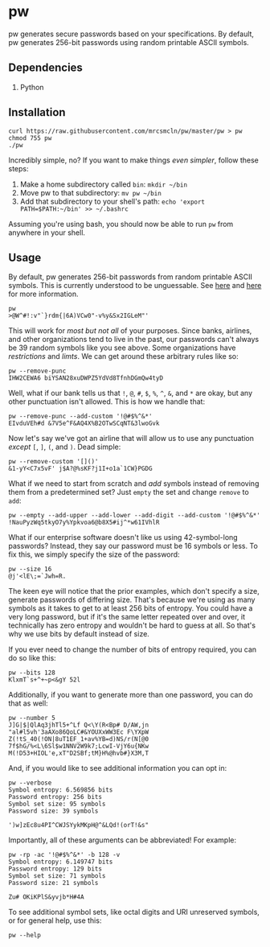 # pw

pw generates secure passwords based on your specifications. By default, pw generates 256-bit passwords using random printable ASCII symbols.

## Dependencies

1. Python

## Installation

```
curl https://raw.githubusercontent.com/mrcsmcln/pw/master/pw > pw
chmod 755 pw
./pw
```

Incredibly simple, no? If you want to make things *even simpler*, follow these steps:

1. Make a home subdirectory called `bin`: `mkdir ~/bin`
2. Move pw to that subdirectory: `mv pw ~/bin`
3. Add that subdirectory to your shell's path: `echo 'export PATH=$PATH:~/bin' >> ~/.bashrc`

Assuming you're using bash, you should now be able to run `pw` from anywhere in your shell.

## Usage

By default, pw generates 256-bit passwords from random printable ASCII symbols. This is currently understood to be unguessable. See [here](https://en.wikipedia.org/wiki/Password_strength#Required_Bits_of_Entropy) and [here](https://www.schneier.com/crypto-gram/archives/1999/0215.html) for more information.

```
pw
>@W^#!:v"`}rdm{|6A)VCw0"-v%y&Sx2IGLeM"'
```

This will work for *most but not all* of your purposes. Since banks, airlines, and other organizations tend to live in the past, our passwords can't always be 39 random symbols like you see above. Some organizations have *restrictions* and *limts*. We can get around these arbitrary rules like so:

```
pw --remove-punc
IHW2CEWA6 biYSAN28xuDWPZ5YdVd8TfnhDGmQw4tyD
```

Well, what if our bank tells us that `!`, `@`, `#`, `$`, `%`, `^`, `&`, and `*` are okay, but any other punctuation isn't allowed. This is how we handle that:

```
pw --remove-punc --add-custom '!@#$%^&*'
EIvduVEh#d &7V5e^F&AQ4X%B2OTwSCqNT&3lwoGvk
```

Now let's say we've got an airline that will allow us to use any punctuation *except* `[`, `]`, `(`, and `)`. Dead simple:

```
pw --remove-custom '[]()'
&1-yY<C7x5vF' j$A?@%sKF?j1I+o1a`1CW}PGDG
```

What if we need to start from scratch and *add* symbols instead of removing them from a predetermined set? Just `empty` the set and change `remove` to `add`:

```
pw --empty --add-upper --add-lower --add-digit --add-custom '!@#$%^&*'
!NauPyzWq5tkyO7y%Ypkvoa6@b8X5#ij^*w61IVhlR
```

What if our enterprise software doesn't like us using 42-symbol-long passwords? Instead, they say our password must be 16 symbols or less. To fix this, we simply specify the size of the password:

```
pw --size 16
@j'<lE\;=`Jwh=R.
```

The keen eye will notice that the prior examples, which don't specify a size, generate passwords of differing size. That's because we're using as many symbols as it takes to get to at least 256 bits of entropy. You could have a very long password, but if it's the same letter repeated over and over, it technically has zero entropy and wouldn't be hard to guess at all. So that's why we use bits by default instead of size.

If you ever need to change the number of bits of entropy required, you can do so like this:

```
pw --bits 128
KlxmT`s+^+~p<&gY 52l
```

Additionally, if you want to generate more than one password, you can do that as well:

```
pw --number 5
J]G|$|QlAq3jhTl5+^Lf Q<\Y(R<Bp# D/AW,jn
"al#l5vh'3aAXo86QoLC#&YOUXxWW3Ec F\YXpW
Z(!tS_40(!ON|8uT1EF_1+av%YB=d)NS/r(N[@0
7f$hG/%<L\6Sl$w1NNV2W9k7;LcwI-VjY6u{NKw
M(!D53+HIOL'e,xT"D2SBf;tM}H%@hvb#}X3M,T
```

And, if you would like to see additional information you can opt in:

```
pw --verbose
Symbol entropy: 6.569856 bits
Password entropy: 256 bits
Symbol set size: 95 symbols
Password size: 39 symbols

')w]zEc8u4PI^CWJSYykMKpH@^&LQd!(orT!&s"
```

Importantly, all of these arguments can be abbreviated! For example:

```
pw -rp -ac '!@#$%^&*' -b 128 -v
Symbol entropy: 6.149747 bits
Password entropy: 129 bits
Symbol set size: 71 symbols
Password size: 21 symbols

Zu# OKiKPlS&yvjb*H#4A
```

To see additional symbol sets, like octal digits and URI unreserved symbols, or for general help, use this:

```
pw --help
```